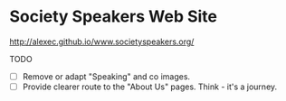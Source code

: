 Society Speakers Web Site
===

<http://alexec.github.io/www.societyspeakers.org/>

TODO

* [ ] Remove or adapt "Speaking" and co images.
* [ ] Provide clearer route to the "About Us" pages. Think - it's a journey.
